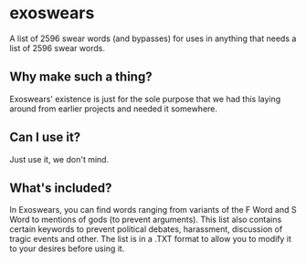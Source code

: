 # exoswears
A list of 2596 swear words (and bypasses) for uses in anything that needs a list of 2596 swear words.
## Why make such a thing?
Exoswears' existence is just for the sole purpose that we had this laying around from earlier projects and needed it somewhere.
## Can I use it?
Just use it, we don't mind.
## What's included?
In Exoswears, you can find words ranging from variants of the F Word and S Word to mentions of gods (to prevent arguments). This list also contains certain keywords to prevent political debates, harassment, discussion of tragic events and other. The list is in a .TXT format to allow you to modify it to your desires before using it.
